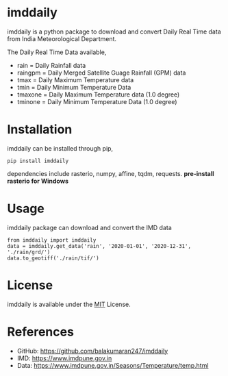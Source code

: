 # imddaily
imddaily is a python package to download and convert Daily Real Time data from 
India Meteorological Department.

The Daily Real Time Data available,
- rain = Daily Rainfall data
- raingpm = Daily Merged Satellite Guage Rainfall (GPM) data
- tmax = Daily Maximum Temperature data
- tmin = Daily Minimum Temperature Data
- tmaxone = Daily Maximum Temperature data (1.0 degree)
- tminone = Daily Minimum Temperature Data (1.0 degree)

# Installation
imddaily can be installed through pip,
```
pip install imddaily
```
dependencies include rasterio, numpy, affine, tqdm, requests.
**pre-install rasterio for Windows**

# Usage
imddaily package can download and convert the IMD data
```
from imddaily import imddaily
data = imddaily.get_data('rain', '2020-01-01', '2020-12-31', './rain/grd/')
data.to_geotiff('./rain/tif/')
```

# License
imddaily is available under the [MIT](https://mit-license.org) License.

# References
- GitHub: https://github.com/balakumaran247/imddaily
- IMD: https://www.imdpune.gov.in
- Data: https://www.imdpune.gov.in/Seasons/Temperature/temp.html